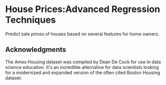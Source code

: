 # House Prices:Advanced Regression Techniques

Predict sale prices of houses based on several features for home owners.

## Acknowledgments

The Ames Housing dataset was compiled by Dean De Cock for use in data science education. It's an incredible alternative for data scientists looking for a modernized and expanded version of the often cited Boston Housing dataset.
